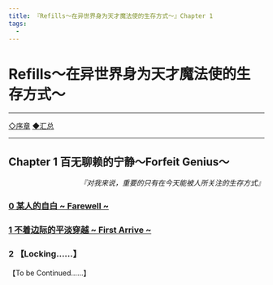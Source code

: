 ```yaml
---
title: 『Refills～在异世界身为天才魔法使的生存方式～』Chapter 1
tags:
  - 
---
```

# Refills～在异世界身为天才魔法使的生存方式～

---

   [◇序章](https://luciasnote.space/_posts/2020-11-14-refillsPrologue/)
   [◆汇总](https://luciasnote.space/_posts/2020-11-14-Refills%E6%B1%87%E6%80%BB%E9%A1%B5/)

---

##  Chapter 1 百无聊赖的宁静～Forfeit Genius～


<p align="right"><i>『对我来说，重要的只有在今天能被人所关注的生存方式』</i></p>


### [0  某人的自白 ~ Farewell ~](https://luciasnote.space/_posts/2020-11-14-refillsCH1.0/)
### [1  不着边际的平淡穿越 ~ First Arrive ~](https://luciasnote.space/_posts/2020-11-14-refillsCH1.1/)
### 2 【Locking……】

【To be Continued……】
